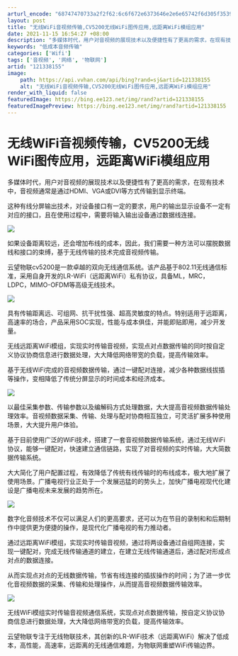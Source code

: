 ```yaml
---
arturl_encode: "68747470733a2f2f62:6c6f672e6373646e2e6e65742f6d305f35393139353430372f:61727469636c652f64657461696c732f313231333338313535"
layout: post
title: "无线WiFi音视频传输,CV5200无线WiFi图传应用,远距离WiFi模组应用"
date: 2021-11-15 16:54:27 +08:00
description: "多媒体时代，用户对音视频的展现技术以及便捷性有了更高的需求，在现有技术中，音视频通常是通过HDMI、"
keywords: "低成本音频传输"
categories: ['Wifi']
tags: ['音视频', '网络', '物联网']
artid: "121338155"
image:
    path: https://api.vvhan.com/api/bing?rand=sj&artid=121338155
    alt: "无线WiFi音视频传输,CV5200无线WiFi图传应用,远距离WiFi模组应用"
render_with_liquid: false
featuredImage: https://bing.ee123.net/img/rand?artid=121338155
featuredImagePreview: https://bing.ee123.net/img/rand?artid=121338155
---
```


# 无线WiFi音视频传输，CV5200无线WiFi图传应用，远距离WiFi模组应用

多媒体时代，用户对音视频的展现技术以及便捷性有了更高的需求，在现有技术中，音视频通常是通过HDMI、VGA或DVI等方式传输到显示终端。

这种有线分屏输出技术，对设备接口有一定的要求，用户的输出显示设备不一定有对应的接口，且在使用过程中，需要将输入输出设备通过数据线连接。

![](https://i-blog.csdnimg.cn/blog_migrate/348593f521447db371377ee20c6a1ad4.jpeg)

如果设备距离较远，还会增加布线的成本，因此，我们需要一种方法可以摆脱数据线和接口的束缚，基于无线传输的技术完成音视频传输。

云望物联cv5200是一款卓越的双向无线通信系统。该产品基于802.11无线通信标准，采用自身开发的LR-WiFi（远距离WiFi）私有协议，具备ML，MRC，LDPC，MIMO-OFDM等高级无线技术。

![](https://i-blog.csdnimg.cn/blog_migrate/695f554ec1c18e191bad923af5d15505.png)

具有传输距离远、可组网、抗干扰性强、超高灵敏度的特点。特别适用于远距离，高速率的场合，产品采用SOC实现，性能与成本俱佳，并能即贴即用，减少开发量。

无线远距离WiFi模组，实现实时传输音视频，实现点对点数据传输的同时按自定义协议协商信息进行数据处理，大大降低网络带宽的负载，提高传输效率。

基于无线WiFi完成的音视频数据传输，通过一键配对连接，减少各种数据线拔插等操作，变相降低了传统分屏显示的时间成本和经济成本。

![](https://i-blog.csdnimg.cn/blog_migrate/6b0f3e5bbf93c737f06e8bc6eccfac93.jpeg)

以最佳采集参数、传输参数以及编解码方式处理数据，大大提高音视频数据传输处理效率。音视频数据采集、传输、处理与配对协商相互独立，可灵活扩展多种使用场景，大大提升用户体验。

基于目前使用广泛的WiFi技术，搭建了一套音视频数据传输系统，通过无线WiFi协议，能够一键配对，快速建立通信链路，实现了对音视频的实时传输，大大简数据传输系统。

大大简化了用户配置过程，有效降低了传统有线传输时的布线成本，极大地扩展了使用场景。广播电视行业正处于一个发展迅猛的的势头上，加快广播电视现代化建设是广播电视未来发展的趋势所在。

![](https://i-blog.csdnimg.cn/blog_migrate/7cabed72450c3ae99bfbfa8926b45f28.jpeg)

数字化音频技术不仅可以满足人们的更高要求，还可以为在节目的录制和和后期制作中提供更为便捷的操作，是现代化广播电视的有力推动者。

通过远距离WiFi模组，实现实时传输音视频，通过将两设备通过自组网连接，实现一键配对，完成无线传输通道的建立，在建立无线传输通道后，通过配对形成点对点的数据连接。

从而实现点对点的无线数据传输，节省有线连接的插拔操作的时间；为了进一步优化音视频数据的采集、传输和处理操作，从而提高音视频数据传输效率。

![](https://i-blog.csdnimg.cn/blog_migrate/6d1fd4c7f5c0fcddee4cb0a3dfe26cc9.png)

无线WiFi模组实时传输音视频通信系统，实现点对点数据传输，按自定义协议协商信息进行数据处理，大大降低网络带宽的负载，提高传输效率。

云望物联专注于无线物联技术，其创新的LR-WiFi技术（远距离WiFi）解决了低成本，高性能，高速率，远距离的无线通信难题，为物联网重塑WiFi传输边界。